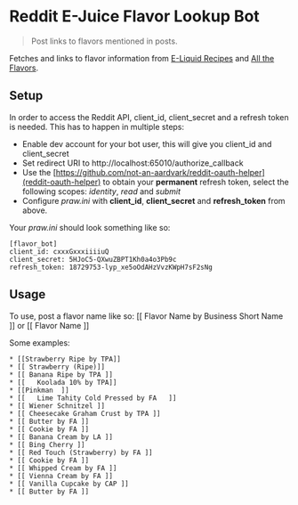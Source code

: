 # Reddit E-Juice Flavor Lookup Bot

> Post links to flavors mentioned in posts.

Fetches and links to flavor information from [E-Liquid Recipes](http://e-liquid-recipes.com/) and [All the Flavors](http://alltheflavors.com/).

## Setup
In order to access the Reddit API, client_id, client_secret and a refresh token is needed.
This has to happen in multiple steps:

* Enable dev account for your bot user, this will give you client_id and client_secret
* Set redirect URI to http://localhost:65010/authorize_callback
* Use the [https://github.com/not-an-aardvark/reddit-oauth-helper](reddit-oauth-helper) to obtain your **permanent** refresh token, select the following scopes: *identity*, *read* and *submit*
* Configure *praw.ini* with **client_id**, **client_secret** and **refresh_token** from above.

Your *praw.ini* should look something like so:
```
[flavor_bot]
client_id: cxxxGxxxiiiiuQ
client_secret: 5HJoC5-QXwuZBPT1Kh0a4o3Pb9c
refresh_token: 18729753-lyp_xe5oOdAHzVvzKWpH7sF2sNg
```

## Usage
To use, post a flavor name like so: [[ Flavor Name by Business Short Name ]] or [[ Flavor Name ]]

Some examples:
```
* [[Strawberry Ripe by TPA]]  
* [[ Strawberry (Ripe)]]  
* [[ Banana Ripe by TPA ]]  
* [[   Koolada 10% by TPA]]  
* [[Pinkman  ]]  
* [[   Lime Tahity Cold Pressed by FA   ]]  
* [[ Wiener Schnitzel ]]  
* [[ Cheesecake Graham Crust by TPA ]]  
* [[ Butter by FA ]]   
* [[ Cookie by FA ]]  
* [[ Banana Cream by LA ]]  
* [[ Bing Cherry ]]  
* [[ Red Touch (Strawberry) by FA ]]  
* [[ Cookie by FA ]]  
* [[ Whipped Cream by FA ]]  
* [[ Vienna Cream by FA ]]  
* [[ Vanilla Cupcake by CAP ]]  
* [[ Butter by FA ]]
```
